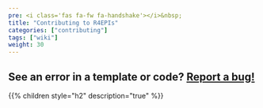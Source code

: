 ```yaml
---
pre: <i class='fas fa-fw fa-handshake'></i>&nbsp;
title: "Contributing to R4EPIs"
categories: ["contributing"]
tags: ["wiki"]
weight: 30 
---
```


## See an error in a template or code?  [Report a bug!](https://github.com/R4EPI/sitrep/issues/new)

{{% children style="h2" description="true" %}}

